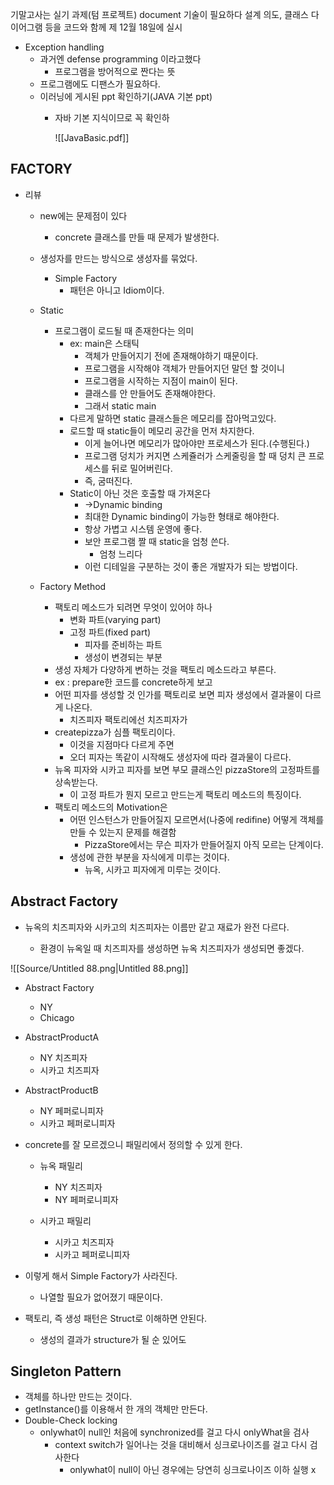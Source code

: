 기말고사는 실기 과제(텀 프로젝트)
document 기술이 필요하다
설계 의도, 클래스 다이어그램 등을 코드와 함께 제
12월 18일에 실시
  
- Exception handling
    - 과거엔 defense programming 이라고했다
        - 프로그램을 방어적으로 짠다는 뜻
    - 프로그램에도 디팬스가 필요하다.
    - 이러닝에 게시된 ppt 확인하기(JAVA 기본 ppt)
        - 자바 기본 지식이므로 꼭 확인하
            
            ![[JavaBasic.pdf]]
            
              
            
              
            
## FACTORY
- 리뷰
    - new에는 문제점이 있다
        - concrete 클래스를 만들 때 문제가 발생한다.
    - 생성자를 만드는 방식으로 생성자를 묶었다.
        - Simple Factory
            - 패턴은 아니고 Idiom이다.
    - Static
        - 프로그램이 로드될 때 존재한다는 의미
            - ex: main은 스태틱
                - 객체가 만들어지기 전에 존재해야하기 때문이다.
                - 프로그램을 시작해야 객체가 만들어지던 말던 할 것이니
                - 프로그램을 시작하는 지점이 main이 된다.
                - 클래스를 안 만들어도 존재해야한다.
                - 그래서 static main
            - 다르게 말하면 static 클래스들은 메모리를 잡아먹고있다.
            - 로드할 때 static들이 메모리 공간을 먼저 차지한다.
                - 이게 늘어나면 메모리가 많아야만 프로세스가 된다.(수행된다.)
                - 프로그램 덩치가 커지면 스케쥴러가 스케줄링을 할 때 덩치 큰 프로세스를 뒤로 밀어버린다.
                - 즉, 굼떠진다.
            - Static이 아닌 것은 호출할 때 가져온다
                - →Dynamic binding
                - 최대한 Dynamic binding이 가능한 형태로 해야한다.
                - 항상 가볍고 시스템 운영에 좋다.
                - 보안 프로그램 짤 때 static을 엄청 쓴다.
                    - 엄청 느리다
                - 이런 디테일을 구분하는 것이 좋은 개발자가 되는 방법이다.
    - Factory Method
        
        - 팩토리 메소드가 되려면 무엇이 있어야 하나
            - 변화 파트(varying part)
            - 고정 파트(fixed part)
                - 피자를 준비하는 파트
                - 생성이 변경되는 부분
        - 생성 자체가 다양하게 변하는 것을 팩토리 메소드라고 부른다.
        - ex : prepare한 코드를 concrete하게 보고
        - 어떤 피자를 생성할 것 인가를 팩토리로 보면 피자 생성에서 결과물이 다르게 나온다.
            - 치즈피자 팩토리에선 치즈피자가
        - createpizza가 심플 팩토리이다.
            - 이것을 지점마다 다르게 주면
            - 오더 피자는 똑같이 시작해도 생성자에 따라 결과물이 다르다.
        - 뉴옥 피자와 시카고 피자를 보면 부모 클래스인 pizzaStore의 고정파트를 상속받는다.
            - 이 고정 파트가 뭔지 모르고 만드는게 팩토리 메소드의 특징이다.
        - 팩토리 메소드의 Motivation은
            - 어떤 인스턴스가 만들어질지 모르면서(나중에 redifine) 어떻게 객체를 만들 수 있는지 문제를 해결함
                - PizzaStore에서는 무슨 피자가 만들어질지 아직 모르는 단계이다.
            - 생성에 관한 부분을 자식에게 미루는 것이다.
                - 뉴옥, 시카고 피자에게 미루는 것이다.
        
          
        
## Abstract Factory
- 뉴옥의 치즈피자와 시카고의 치즈피자는 이름만 같고 재료가 완전 다르다.
    
    - 환경이 뉴옥일 때 치즈피자를 생성하면 뉴옥 치즈피자가 생성되면 좋겠다.
    
      
    
![[Source/Untitled 88.png|Untitled 88.png]]
- Abstract Factory
    - NY
    - Chicago
- AbstractProductA
    - NY 치즈피자
    - 시카고 치즈피자
- AbstractProductB
    - NY 페퍼로니피자
    - 시카고 페퍼로니피자
- concrete를 잘 모르겠으니 패밀리에서 정의할 수 있게 한다.
    - 뉴옥 패밀리
        - NY 치즈피자
        - NY 페퍼로니피자
    - 시카고 패밀리
        
        - 시카고 치즈피자
        - 시카고 페퍼로니피자
        
          
        
- 이렇게 해서 Simple Factory가 사라진다.
    
    - 나열할 필요가 없어졌기 때문이다.
    
      
    
- 팩토리, 즉 생성 패턴은 Struct로 이해하면 안된다.
    - 생성의 결과가 structure가 될 순 있어도
  
## Singleton Pattern
- 객체를 하나만 만드는 것이다.
- getInstance()를 이용해서 한 개의 객체만 만든다.
- Double-Check locking
    - onlywhat이 null인 처음에 synchronized를 걸고 다시 onlyWhat을 검사
        - context switch가 일어나는 것을 대비해서 싱크로나이즈를 걸고 다시 검사한다
            - onlywhat이 null이 아닌 경우에는 당연히 싱크로나이즈 이하 실행 x